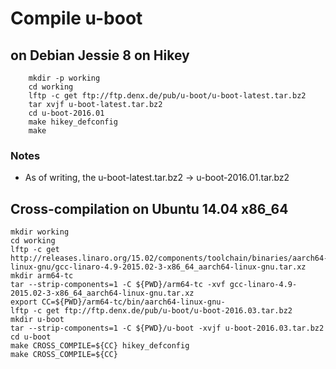 
# Compile u-boot
## on Debian Jessie 8 on Hikey

```
    mkdir -p working
    cd working
    lftp -c get ftp://ftp.denx.de/pub/u-boot/u-boot-latest.tar.bz2
    tar xvjf u-boot-latest.tar.bz2
    cd u-boot-2016.01
    make hikey_defconfig
    make
```
### Notes
- As of writing, the u-boot-latest.tar.bz2 -> u-boot-2016.01.tar.bz2

## Cross-compilation on Ubuntu 14.04 x86_64
```
mkdir working
cd working
lftp -c get http://releases.linaro.org/15.02/components/toolchain/binaries/aarch64-linux-gnu/gcc-linaro-4.9-2015.02-3-x86_64_aarch64-linux-gnu.tar.xz
mkdir arm64-tc
tar --strip-components=1 -C ${PWD}/arm64-tc -xvf gcc-linaro-4.9-2015.02-3-x86_64_aarch64-linux-gnu.tar.xz
export CC=${PWD}/arm64-tc/bin/aarch64-linux-gnu-
lftp -c get ftp://ftp.denx.de/pub/u-boot/u-boot-2016.03.tar.bz2
mkdir u-boot
tar --strip-components=1 -C ${PWD}/u-boot -xvjf u-boot-2016.03.tar.bz2
cd u-boot
make CROSS_COMPILE=${CC} hikey_defconfig
make CROSS_COMPILE=${CC}
```
